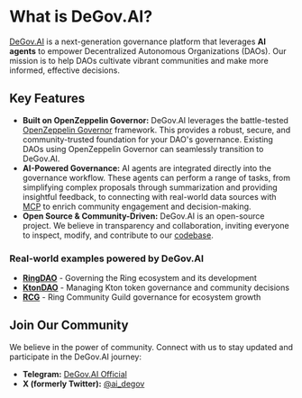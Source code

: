 # What is DeGov.AI?

[DeGov.AI](https://degov.ai/) is a next-generation governance platform that leverages **AI agents** to empower Decentralized Autonomous Organizations (DAOs). Our mission is to help DAOs cultivate vibrant communities and make more informed, effective decisions.

## Key Features

*   **Built on OpenZeppelin Governor:** DeGov.AI leverages the battle-tested [OpenZeppelin Governor](https://docs.openzeppelin.com/contracts/5.x/governance) framework. This provides a robust, secure, and community-trusted foundation for your DAO's governance. Existing DAOs using OpenZeppelin Governor can seamlessly transition to DeGov.AI.
*   **AI-Powered Governance:** AI agents are integrated directly into the governance workflow. These agents can perform a range of tasks, from simplifying complex proposals through summarization and providing insightful feedback, to connecting with real-world data sources with [MCP](https://modelcontextprotocol.io/) to enrich community engagement and decision-making.
*   **Open Source & Community-Driven:** DeGov.AI is an open-source project. We believe in transparency and collaboration, inviting everyone to inspect, modify, and contribute to our [codebase](https://github.com/ringecosystem/degov).

### Real-world examples powered by DeGov.AI

- **[RingDAO](https://gov.ringdao.com)** - Governing the Ring ecosystem and its development
- **[KtonDAO](https://gov.ktondao.xyz)** - Managing Kton token governance and community decisions  
- **[RCG](https://guild-gov.ringdao.com)** - Ring Community Guild governance for ecosystem growth


## Join Our Community

We believe in the power of community. Connect with us to stay updated and participate in the DeGov.AI journey:

*   **Telegram:** [DeGov.AI Official](https://t.me/DeGov_AI)
*   **X (formerly Twitter):** [@ai_degov](https://x.com/ai_degov)

